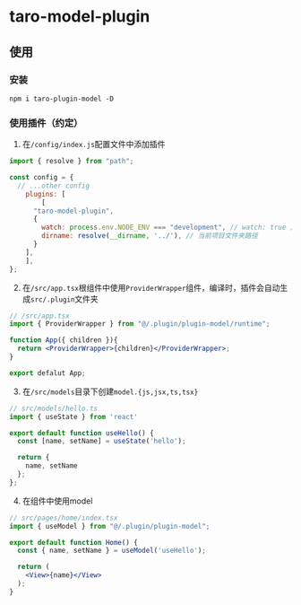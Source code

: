 # taro-model-plugin

>

## 使用

### 安装

```
npm i taro-plugin-model -D
```

### 使用插件（约定）

1. 在`/config/index.js`配置文件中添加插件

```js
import { resolve } from "path";

const config = {
  // ...other config
	plugins: [
		[
      "taro-model-plugin", 
      { 
        watch: process.env.NODE_ENV === "development", // watch: true 监听实时更新;false 不监听
        dirname: resolve(__dirname, '../'), // 当前项目文件夹路径
      }
    ], 
	],
};
```

2. 在`/src/app.tsx`根组件中使用`ProviderWrapper`组件，编译时，插件会自动生成`src/.plugin`文件夹

```jsx
// /src/app.tsx
import { ProviderWrapper } from "@/.plugin/plugin-model/runtime";

function App({ children }){
  return <ProviderWrapper>{children}</ProviderWrapper>;
}

export defalut App;
```

3. 在`/src/models`目录下创建`model.{js,jsx,ts,tsx}`

```jsx
// src/models/hello.ts
import { useState } from 'react'

export default function useHello() {
  const [name, setName] = useState('hello');

  return {
    name, setName
  };
};
```

4. 在组件中使用model
```jsx
// src/pages/home/index.tsx
import { useModel } from "@/.plugin/plugin-model";

export default function Home() {
  const { name, setName } = useModel('useHello');

  return (
    <View>{name}</View>
  );
}

```
